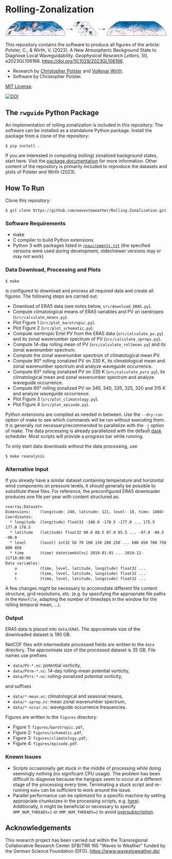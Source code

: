 # Rolling-Zonalization

![Rolling Zonalization example](https://raw.githubusercontent.com/wavestoweather/Rolling-Zonalization/main/docs/source/img/rzon.png)

This repository contains the software to produce all figures of the article: Polster, C., & Wirth, V. (2023). A New Atmospheric Background State to Diagnose Local Waveguidability. *Geophysical Research Letters*, 50, e2023GL106166. https://doi.org/10.1029/2023GL106166.

- Research by [Christopher Polster](https://dynmet.ipa.uni-mainz.de/christopher-polster/) and [Volkmar Wirth](https://dynmet.ipa.uni-mainz.de/volkmar-wirth/).
- Software by Christopher Polster.

[MIT License](LICENSE).

[![DOI](https://zenodo.org/badge/682976838.svg)](https://zenodo.org/badge/latestdoi/682976838)


## The `rwguide` Python Package

An implementation of rolling zonalization is included in this repository.
The software can be installed as a standalone Python package.
Install the package from a clone of the repository:

    $ pip install .

If you are interested in computing (rolling) zonalized background states, start here.
Visit the [package documentation](https://wavestoweather.github.io/Rolling-Zonalization) for more information.
Other content of the repository is primarily included to reproduce the datasets and plots of Polster and Wirth (2023).


## How To Run

Clone this repository:

    $ git clone https://github.com/wavestoweather/Rolling-Zonalization.git


### Software Requirements

- make
- C compiler to build Python extensions
- Python 3 with packages listed in [`requirements.txt`](requirements.txt) (the specified versions were used during development, older/newer versions may or may not work)


### Data Download, Processing and Plots

    $ make

is configured to download and process all required data and create all figures.
The following steps are carried out:

- Download of ERA5 data (see notes below, `src/download_ERA5.py`).
- Compute climatological means of ERA5 variables and PV on isentropes (`src/calculate_means.py`).
- Plot Figure 1 (`src/plot_barotropic.py`).
- Plot Figure 2 (`src/plot_schematic.py`).
- Compute isentropic Ertel PV from the ERA5 data (`src/calculate_pv.py`) and its zonal wavenumber spectrum of PV (`src/calculate_sprops.py`).
- Compute 14-day rolling mean of PV (`src/calculate_rollmean.py`) and its zonal wavenumber spectrum.
- Compute the zonal wavenumber spectrum of climatological mean PV.
- Compute 90° rolling zonalized PV on 330 K, its climatological mean and zonal wavenumber spectrum and analyze waveguide occurrence.
- Compute 60° rolling zonalized PV on 330 K (`src/calculate_pvrz.py`), its climatological mean and zonal wavenumber spectrum and analyze waveguide occurrence.
- Compute 60° rolling zonalized PV on 345, 340, 335, 325, 320 and 315 K and analyze waveguide occurrence.
- Plot Figure 3 (`src/plot_climatology.py`).
- Plot Figure 4 (`src/plot_episode.py`).

Python extensions are compiled as needed in between.
Use the `--dry-run` option of make to see which commands will be run without executing them.
It is generally not necessary/recommended to parallelize with the `-j` option of make.
The data processing is already parallelized with the default [dask](https://www.dask.org/) scheduler.
Most scripts will provide a progress bar while running.


To only start data downloads without the data processing, use

    $ make reanalysis


### Alternative Input

If you already have a similar dataset containing temperature and horizontal wind components on pressure levels, it should generally be possible to substitute these files.
For reference, the preconfigured ERA5 downloader produces one file per year with content structured as:

    <xarray.Dataset>
    Dimensions:    (longitude: 240, latitude: 121, level: 18, time: 1460)
    Coordinates:
      * longitude  (longitude) float32 -180.0 -178.5 -177.0 ... 175.5 177.0 178.5
      * latitude   (latitude) float32 90.0 88.5 87.0 85.5 ... -87.0 -88.5 -90.0
      * level      (level) int32 50 70 100 150 200 250 ... 600 650 700 750 800 850
      * time       (time) datetime64[ns] 2010-01-01 ... 2010-12-31T18:00:00
    Data variables:
        u          (time, level, latitude, longitude) float32 ...
        v          (time, level, latitude, longitude) float32 ...
        t          (time, level, latitude, longitude) float32 ...

A few changes might be necessary to accomodate different file content structure, grid resolutions, etc. (e.g. by specifying the appropriate file paths in the `Makefile`, adapting the number of timesteps in the window for the rolling temporal mean, ...).


### Output

ERA5 data is placed into `data/ERA5`.
The approximate size of the downloaded dataset is 190 GB.

NetCDF files with intermediate processed fields are written to the `data` directory.
The approximate size of the processed dataset is 35 GB.
File names use prefixes

- `data/PV-*.nc`: potential vorticity,
- `data/PVrm-*.nc`: 14-day rolling-mean potential vorticity,
- `data/PVrz-*.nc`: rolling-zonalized potential vorticity,

and suffixes

- `data/*-mean.nc`: climatological and seasonal means,
- `data/*-sprop.nc`: mean zonal wavenumber spectrum,
- `data/*-occur.nc`: waveguide occurrence frequencies.

Figures are written to the `figures` directory:

- Figure 1: `figures/barotropic.pdf`,
- Figure 2: `figures/schematic.pdf`,
- Figure 3: `figures/climatology.pdf`,
- Figure 4: `figures/episode.pdf`.


### Known Issues

- Scripts occasionally get stuck in the middle of processing while doing seemingly nothing (no significant CPU usage).
  The problem has been difficult to diagnose because the hangups seem to occur at a different stage of the processing every time.
  Terminating a stuck script and re-running `make` can be sufficient to work around the issue.
- Parallel performance can be optimized for a specific machine by setting appropriate chunksizes in the processing scripts, e.g. [here](https://github.com/wavestoweather/Rolling-Zonalization/blob/4e79ec2c6ff63785d2dcff165d172b556c39f7f0/src/calculate_sprops.py#L27)). Additionally, it might be beneficial or necessary to specify `OMP_NUM_THREADS=1` or `OMP_NUM_THREADS=2` to avoid [oversubscription](https://docs.dask.org/en/latest/array-best-practices.html?highlight=OMP_NUM_THREADS#avoid-oversubscribing-threads).


## Acknowledgements

This research project has been carried out within the Transregional Collaborative Research Center SFB/TRR 165 "Waves to Weather" funded by the German Science Foundation (DFG). https://www.wavestoweather.de/


